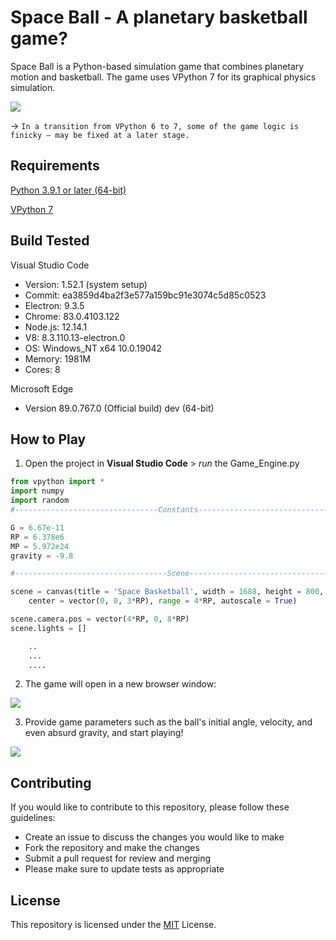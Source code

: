 # Space Ball - A planetary basketball game?

Space Ball is a Python-based simulation game that combines planetary motion and basketball. The game uses VPython 7 for its graphical physics simulation.


![](https://github.com/sabneet95/Game-Development/blob/main/Space/Space_Ball.gif)

→ `In a transition from VPython 6 to 7, some of the game logic is finicky – may be fixed at a later stage.`

## Requirements

[Python 3.9.1 or later (64-bit)](https://www.python.org/downloads/)

[VPython 7](https://vpython.org/presentation2018/install.html)

## Build Tested

Visual Studio Code
* Version: 1.52.1 (system setup)
* Commit: ea3859d4ba2f3e577a159bc91e3074c5d85c0523
* Electron: 9.3.5
* Chrome: 83.0.4103.122
* Node.js: 12.14.1
* V8: 8.3.110.13-electron.0
* OS: Windows_NT x64 10.0.19042
* Memory: 1981M
* Cores: 8

Microsoft Edge
* Version 89.0.767.0 (Official build) dev (64-bit)

## How to Play

1)	Open the project in **Visual Studio Code** > _run_ the Game_Engine.py

```python
from vpython import *
import numpy
import random
#--------------------------------Constants-------------------------------------

G = 6.67e-11
RP = 6.378e6
MP = 5.972e24
gravity = -9.8

#----------------------------------Scene---------------------------------------

scene = canvas(title = 'Space Basketball', width = 1688, height = 800,
    center = vector(0, 0, 3*RP), range = 4*RP, autoscale = True)

scene.camera.pos = vector(4*RP, 0, 8*RP)
scene.lights = []

    ..
    ...
    ....

```

2)	The game will open in a new browser window:

![](https://github.com/sabneet95/Game-Development/blob/main/Space/Space_Ball_Intro.png)

3)	Provide game parameters such as the ball's initial angle, velocity, and even absurd gravity, and start playing!

![](https://github.com/sabneet95/Game-Development/blob/main/Space/Space_Ball2.png)

## Contributing

If you would like to contribute to this repository, please follow these guidelines:

* Create an issue to discuss the changes you would like to make
* Fork the repository and make the changes
* Submit a pull request for review and merging
* Please make sure to update tests as appropriate

## License
This repository is licensed under the [MIT](https://choosealicense.com/licenses/mit/) License.
